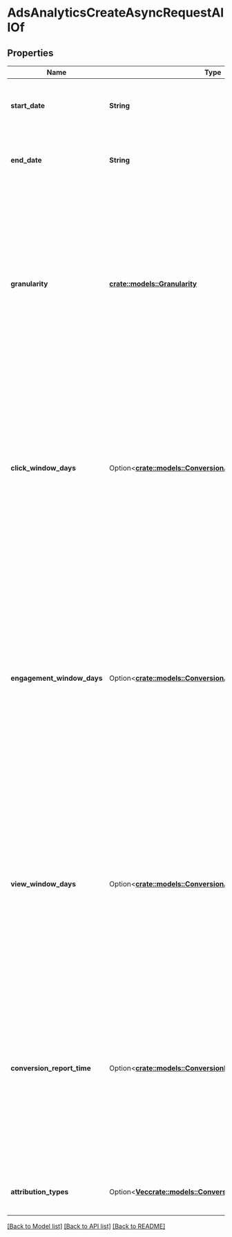 # AdsAnalyticsCreateAsyncRequestAllOf

## Properties

Name | Type | Description | Notes
------------ | ------------- | ------------- | -------------
**start_date** | **String** | Metric report start date (UTC). Format: YYYY-MM-DD | 
**end_date** | **String** | Metric report end date (UTC). Format: YYYY-MM-DD | 
**granularity** | [**crate::models::Granularity**](Granularity.md) | TOTAL - metrics are aggregated over the specified date range.<br> DAY - metrics are broken down daily.<br> HOUR - metrics are broken down hourly.<br>WEEKLY - metrics are broken down weekly.<br>MONTHLY - metrics are broken down monthly | 
**click_window_days** | Option<[**crate::models::ConversionAttributionWindowDays**](ConversionAttributionWindowDays.md)> | Number of days to use as the conversion attribution window for a pin click action. Applies to Pinterest Tag conversion metrics. Prior conversion tags use their defined attribution windows. If not specified, defaults to `30` days. | [optional][default to 30]
**engagement_window_days** | Option<[**crate::models::ConversionAttributionWindowDays**](ConversionAttributionWindowDays.md)> | Number of days to use as the conversion attribution window for an engagement action. Engagements include saves, closeups, link clicks, and carousel card swipes. Applies to Pinterest Tag conversion metrics. Prior conversion tags use their defined attribution windows. If not specified, defaults to `30` days. | [optional][default to 30]
**view_window_days** | Option<[**crate::models::ConversionAttributionWindowDays**](ConversionAttributionWindowDays.md)> | Number of days to use as the conversion attribution window for a view action. Applies to Pinterest Tag conversion metrics. Prior conversion tags use their defined attribution windows. If not specified, defaults to `1` day. | [optional][default to 1]
**conversion_report_time** | Option<[**crate::models::ConversionReportTimeType**](ConversionReportTimeType.md)> | The date by which the conversion metrics returned from this endpoint will be reported. There are two dates associated with a conversion event: the date that the user interacted with the ad, and the date that the user completed a conversion event. | [optional][default to TIME_OF_AD_ACTION]
**attribution_types** | Option<[**Vec<crate::models::ConversionReportAttributionType>**](ConversionReportAttributionType.md)> | List of types of attribution for the conversion report | [optional]

[[Back to Model list]](../README.md#documentation-for-models) [[Back to API list]](../README.md#documentation-for-api-endpoints) [[Back to README]](../README.md)



